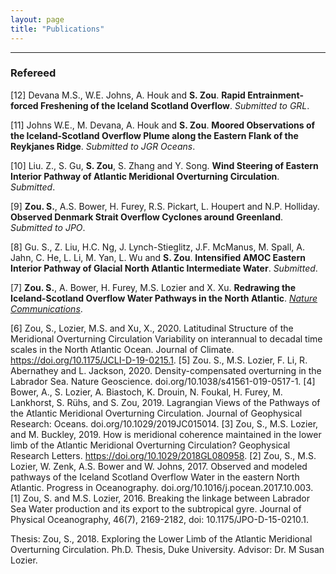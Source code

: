 ```yaml
---
layout: page
title: "Publications"
---
```


---

### Refereed

[12] Devana M.S., W.E. Johns, A. Houk and **S. Zou**. **Rapid Entrainment-forced Freshening of the Iceland Scotland Overflow**. *Submitted to GRL*.

[11] Johns W.E., M. Devana, A. Houk and **S. Zou**. **Moored Observations of the Iceland-Scotland Overflow Plume along the Eastern Flank of the Reykjanes Ridge**. *Submitted to JGR Oceans*.

[10] Liu. Z., S. Gu, **S. Zou**, S. Zhang and Y. Song. **Wind Steering of Eastern Interior Pathway of Atlantic Meridional Overturning Circulation**. *Submitted*.

[9] **Zou. S.**, A.S. Bower, H. Furey, R.S. Pickart, L. Houpert and N.P. Holliday. **Observed Denmark Strait Overflow Cyclones around Greenland**. *Submitted to JPO*.

[8] Gu. S., Z. Liu, H.C. Ng, J. Lynch-Stieglitz, J.F. McManus, M. Spall, A. Jahn, C. He, L. Li, M. Yan, L. Wu and **S. Zou**. **Intensified AMOC Eastern Interior Pathway of Glacial North Atlantic Intermediate Water**. *Submitted*.

[7] **Zou. S.**, A. Bower, H. Furey, M.S. Lozier and X. Xu. **Redrawing the Iceland-Scotland Overflow Water Pathways in the North Atlantic**. *[Nature Communications](http://doi.org/10.1038/s41467-020-15513-4)*.

[6] Zou, S., Lozier, M.S. and Xu, X., 2020. Latitudinal Structure of the Meridional Overturning Circulation Variability on interannual to decadal time scales in the North Atlantic Ocean. Journal of Climate. https://doi.org/10.1175/JCLI-D-19-0215.1.
[5] Zou. S., M.S. Lozier, F. Li, R. Abernathey and L. Jackson, 2020. Density-compensated overturning in the Labrador Sea. Nature Geoscience. doi.org/10.1038/s41561-019-0517-1.
[4] Bower, A., S. Lozier, A. Biastoch, K. Drouin, N. Foukal, H. Furey, M. Lankhorst, S. Rühs, and S. Zou, 2019. Lagrangian Views of the Pathways of the Atlantic Meridional Overturning Circulation. Journal of Geophysical Research: Oceans. doi.org/10.1029/2019JC015014.
[3] Zou, S., M.S. Lozier, and M. Buckley, 2019. How is meridional coherence maintained in the lower limb of the Atlantic Meridional Overturning Circulation? Geophysical Research Letters. https://doi.org/10.1029/2018GL080958.
[2] Zou, S., M.S. Lozier, W. Zenk, A.S. Bower and W. Johns, 2017. Observed and modeled pathways of the Iceland Scotland Overflow Water in the eastern North Atlantic. Progress in Oceanography. doi.org/10.1016/j.pocean.2017.10.003.
[1] Zou, S. and M.S. Lozier, 2016. Breaking the linkage between Labrador Sea Water production and its export to the subtropical gyre.  Journal of Physical Oceanography, 46(7), 2169-2182, doi: 10.1175/JPO-D-15-0210.1.

Thesis:
Zou, S., 2018. Exploring the Lower Limb of the Atlantic Meridional Overturning Circulation. Ph.D. Thesis, Duke University. Advisor: Dr. M Susan Lozier.

